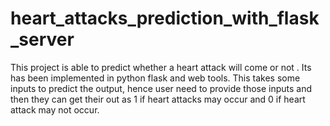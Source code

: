 # heart_attacks_prediction_with_flask_server
This project is able to predict whether a heart attack will come or not .
Its has been implemented in python flask and web tools.
This takes some inputs to predict the output, hence user need to provide those inputs and then they can get their out as 1 if heart attacks may occur and 0 
if heart attack may not occur.
